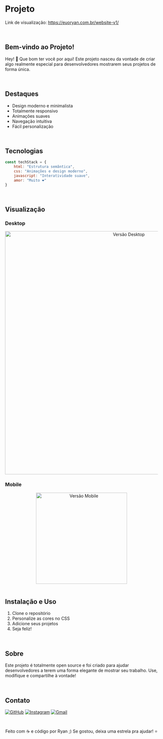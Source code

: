 # Projeto

Link de visualização: https://euoryan.com.br/website-v1/

<br/>

## Bem-vindo ao Projeto!
Hey! 👋 Que bom ter você por aqui! Este projeto nasceu da vontade de criar algo realmente especial para desenvolvedores mostrarem seus projetos de forma única.

<br/>

## Destaques
- Design moderno e minimalista
- Totalmente responsivo
- Animações suaves
- Navegação intuitiva
- Fácil personalização

<br/>

## Tecnologias
```javascript
const techStack = {
    html: "Estrutura semântica",
    css: "Animações e design moderno",
    javascript: "Interatividade suave",
    amor: "Muito ❤️"
}
```

<br/>

## Visualização

### Desktop
<div align="center">
    <img src="./assets/image/desktop.png" alt="Versão Desktop" width="800"/>
</div>

### Mobile
<div align="center">
    <img src="./assets\image\mobile.png" alt="Versão Mobile" width="300"/>
</div>

<br/>

## Instalação e Uso
1. Clone o repositório
2. Personalize as cores no CSS
3. Adicione seus projetos
4. Seja feliz! 

<br/>

## Sobre
Este projeto é totalmente open source e foi criado para ajudar desenvolvedores a terem uma forma elegante de mostrar seu trabalho. Use, modifique e compartilhe à vontade!

<br/>

## Contato
[![GitHub](https://img.shields.io/badge/-euoryan-black?style=flat-square&logo=GitHub&logoColor=white&link=https://github.com/euoryan)](https://github.com/euoryan)
[![Instagram](https://img.shields.io/badge/-euoryan-purple?style=flat-square&logo=instagram&logoColor=white&link=https://instagram.com/euoryan)](https://instagram.com/euoryan)
[![Gmail](https://img.shields.io/badge/-ryanzera.dev@gmail.com-c14438?style=flat-square&logo=Gmail&logoColor=white&link=mailto:ryanzera.dev@gmail.com)](mailto:ryanzera.dev@gmail.com)

<br/>

<div align="center">

Feito com ☕ e código por Ryan ;) Se gostou, deixa uma estrela pra ajudar! ⭐

</div>
